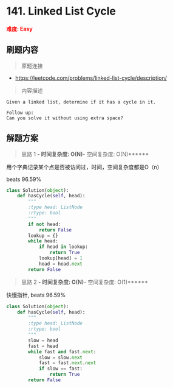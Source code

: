 # 141. Linked List Cycle

**<font color=red>难度: Easy</font>**

## 刷题内容

> 原题连接

* https://leetcode.com/problems/linked-list-cycle/description/

> 内容描述

```
Given a linked list, determine if it has a cycle in it.

Follow up:
Can you solve it without using extra space?
```

## 解题方案

> 思路 1
******- 时间复杂度: O(N)******- 空间复杂度: O(N)******



用个字典记录某个点是否被访问过，时间，空间复杂度都是O（n）

beats 96.59%

```python
class Solution(object):
    def hasCycle(self, head):
        """
        :type head: ListNode
        :rtype: bool
        """
        if not head: 
            return False
        lookup = {}
        while head:
            if head in lookup:
                return True
            lookup[head] = 1
            head = head.next
        return False
```



> 思路 2
******- 时间复杂度: O(N)******- 空间复杂度: O(1)******


快慢指针, beats 96.59%

```python
class Solution(object):
    def hasCycle(self, head):
        """
        :type head: ListNode
        :rtype: bool
        """
        slow = head
        fast = head
        while fast and fast.next:
            slow = slow.next
            fast = fast.next.next
            if slow == fast:
                return True
        return False
```